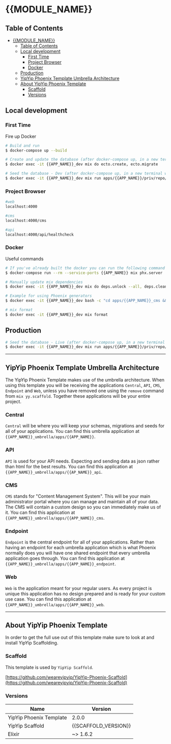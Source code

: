 # {{MODULE_NAME}}
## Table of Contents
<!-- TOC -->

- [{{MODULE_NAME}}](#module_name)
    - [Table of Contents](#table-of-contents)
    - [Local development](#local-development)
        - [First Time](#first-time)
        - [Project Browser](#project-browser)
        - [Docker](#docker)
    - [Production](#production)
    - [YipYip Phoenix Template Umbrella Architecture](#yipyip-phoenix-template-umbrella-architecture)
    - [About YipYip Phoenix Template](#about-yipyip-phoenix-template)
        - [Scaffold](#scaffold)
        - [Versions](#versions)

<!-- /TOC -->

## Local development

### First Time
Fire up Docker

```sh
# Build and run
$ docker-compose up --build

# Create and update the database (after docker-compose up, in a new terminal window)
$ docker exec -it {{APP_NAME}}_dev mix do ecto.create, ecto.migrate

# Seed the database - Dev (after docker-compose up, in a new terminal window)
$ docker exec -it {{APP_NAME}}_dev mix run apps/{{APP_NAME}}/priv/repo/seeds_dev.exs
```

### Project Browser

```sh
#web
localhost:4000

#cms
localhost:4000/cms

#api
localhost:4000/api/healthcheck
```

### Docker
Useful commands

```sh
# If you've already built the docker you can run the following command instead.
$ docker-compose run --rm --service-ports {{APP_NAME}} mix phx.server

# Manually update mix dependencies
$ docker exec -it {{APP_NAME}}_dev mix do deps.unlock --all, deps.clean --all, deps.get

# Example for using Phoenix generators
$ docker exec -it {{APP_NAME}}_dev bash -c "cd apps/{{APP_NAME}}_cms && mix phx.gen.html Accounts User users name:string age:integer"  

# mix format
$ docker exec -it {{APP_NAME}}_dev mix format
```

## Production
```sh
# Seed the database - Live (after docker-compose up, in a new terminal window)
$ docker exec -it {{APP_NAME}}_dev mix run apps/{{APP_NAME}}/priv/repo/seeds.exs
```

----------
## YipYip Phoenix Template Umbrella Architecture
The YipYip Phoenix Template makes use of the umbrella architecture. When using this template you will be receiving the applications `Central`, `API`, `CMS`, `Endpoint` and `Web`, unless you have removed one using the `remove` command from `mix yy.scaffold`. Together these applications will be your entire project.

### Central
`Central` will be where you will keep your schemas, migrations and seeds for all of your applications. You can find this umbrella application at `{{APP_NAME}}_umbrella/apps/{{APP_NAME}}`.

### API
`API` is used for your API needs. Expecting and sending data as json rather than html for the best results. You can find this application at `{{APP_NAME}}_umbrella/apps/{{AP_NAME}}_api`.

### CMS
`CMS` stands for "Content Management System". This will be your main administrator portal where you can manage and maintain all of your data. The CMS will contain a custom design so you can immediately make us of it. You can find this application at `{{APP_NAME}}_umbrella/apps/{{APP_NAME}}_cms`.

### Endpoint
`Endpoint` is the central endpoint for all of your applications. Rather than having an endpoint for each umbrella application which is what Phoenix normally does you will have one shared endpoint that every umbrella application goes through. You can find this application at `{{APP_NAME}}_umbrella/apps/{{APP_NAME}}_endpoint`.

### Web
`Web` is the application meant for your regular users. As every project is unique this application has no design prepared and is ready for your custom use case. You can find this application at `{{APP_NAME}}_umbrella/apps/{{APP_NAME}}_web`.

----------

## About YipYip Phoenix Template
In order to get the full use out of this template make sure to look at and install YipYip Scaffolding.

### Scaffold
This template is used by ```YipYip Scaffold```.

[https://github.com/weareyipyip/YipYip-Phoenix-Scaffold](https://github.com/weareyipyip/YipYip-Phoenix-Scaffold)

### Versions
| Name | Version |
| - | - |
| YipYip Phoenix Template | 2.0.0 |
| YipYip Scaffold | {{SCAFFOLD_VERSION}} |
| Elixir | ~> 1.6.2 |
